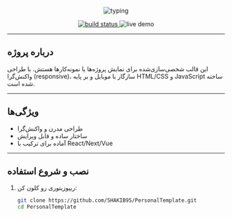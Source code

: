 <!-- Header -->
<p align="center">
  <img src="https://readme-typing-svg.herokuapp.com?font=Lucida%20Console&size=24&duration=4000&pause=500&color=3CB371&center=true&vCenter=true&width=600&lines=Personal+Template+by+Shakib" alt="typing"/>
</p>

<!-- Badges -->
<p align="center">
  <a href="https://github.com/SHAKIB95/PersonalTemplate/actions/workflows/main.yml">
    <img src="https://img.shields.io/github/actions/workflow/status/SHAKIB95/PersonalTemplate/main.yml?branch=main&style=for-the-badge" alt="build status"/>
  </a>
  <img src="https://img.shields.io/badge/Demo-Live-blue?style=for-the-badge" alt="live demo"/>
</p>

---

##  درباره پروژه
این قالب شخصی‌سازی‌شده برای نمایش پروژه‌ها یا نمونه‌کار‌ها هستش. با طراحی واکنش‌گرا (responsive)، سازگار با موبایل و بر پایه HTML/CSS و JavaScript ساخته شده است.

---

##  ویژگی‌ها
- طراحی مدرن و واکنش‌گرا  
- ساختار ساده و قابل ویرایش  
- آماده برای ترکیب با React/Next/Vue  

---

##  نصب و شروع استفاده
1. ریپوزیتوری رو کلون کن:
   ```bash
   git clone https://github.com/SHAKIB95/PersonalTemplate.git
   cd PersonalTemplate
